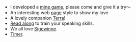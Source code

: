 


- I developed a [mine game](/Projects/mine.html), please come and give it a try～
- An interesting web [page](/Projects/mylove.html) style to show my love
- A lovely companion [Terra](/Projects/terra.html)!
- [Read along](/Projects/reader.html) to train your speaking skills.
- We all love [Sigewinne](/Projects/Sigewinne.html).
- [Timer](/Projects/Pomodoro.html).
